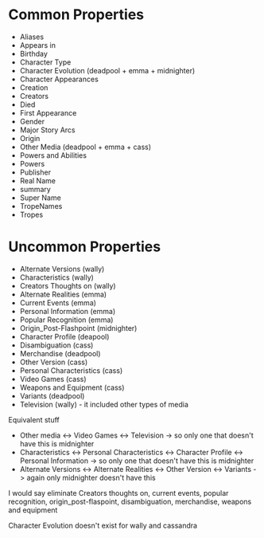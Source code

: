 # Common Properties
- Aliases
- Appears in
- Birthday
- Character Type
- Character Evolution (deadpool + emma + midnighter)
- Character Appearances 
- Creation
- Creators
- Died
- First Appearance
- Gender
- Major Story Arcs
- Origin
- Other Media (deadpool + emma + cass)
- Powers and Abilities 
- Powers
- Publisher
- Real Name
- summary
- Super Name
- TropeNames
- Tropes


# Uncommon Properties
- Alternate Versions (wally)
- Characteristics (wally)
- Creators Thoughts on (wally)
- Alternate Realities (emma)
- Current Events (emma)
- Personal Information (emma)
- Popular Recognition (emma)
- Origin_Post-Flashpoint (midnighter)
- Character Profile (deapool)
- Disambiguation (cass)
- Merchandise (deadpool)
- Other Version (cass)
- Personal Characteristics (cass)
- Video Games (cass)
- Weapons and Equipment (cass)
- Variants (deadpool)
- Television (wally) - it included other types of media


Equivalent stuff
- Other media <-> Video Games <-> Television -> so only one that doesn't have this is midnighter
- Characteristics <-> Personal Characteristics <-> Character Profile <-> Personal Information -> so only one that doesn't have this is midnighter
- Alternate Versions <-> Alternate Realities <-> Other Version <-> Variants -> again only midnighter doesn't have this

I would say eliminate Creators thoughts on, current events, popular recognition, origin_post-flaspoint, disambiguation, merchandise, weapons and equipment 

Character Evolution doesn't exist for wally and cassandra